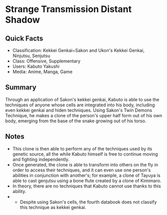 # Strange Transmission Distant Shadow

## Quick Facts
- Classification: Kekkei Genkai~Sakon and Ukon's Kekkei Genkai, Ninjutsu, Senjutsu
- Class: Offensive, Supplementary
- Users: Kabuto Yakushi
- Media: Anime, Manga, Game

## Summary
Through an application of Sakon's kekkei genkai, Kabuto is able to use the techniques of anyone whose cells are integrated into his body, including even kekkei genkai and hiden techniques. Using Sakon's Twin Demons Technique, he makes a clone of the person's upper half form out of his own body, emerging from the base of the snake growing out of his torso.

## Notes
- This clone is then able to perform any of the techniques used by its genetic source, all the while Kabuto himself is free to continue moving and fighting independently.
- Once generated, the clone is able to transform into others on the fly in order to access their techniques, and it can even use one person's abilities in conjunction with another's; for example, a clone of Tayuya is able to cast genjutsu using a bone flute created by a clone of Kimimaro.
- In theory, there are no techniques that Kabuto cannot use thanks to this ability.
- * Despite using Sakon's cells, the fourth databook does not classify this technique as kekkei genkai.
